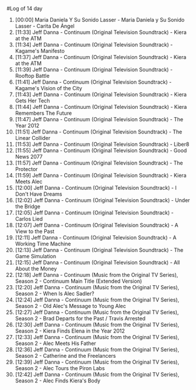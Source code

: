 #Log of 14 day

1. [00:00] Maria Daniela Y Su Sonido Lasser - Maria Daniela y Su Sonido Lasser - Carita De Ángel
1. [11:33] Jeff Danna - Continuum (Original Television Soundtrack) - Kiera at the ATM
1. [11:34] Jeff Danna - Continuum (Original Television Soundtrack) - Kagame's Manifesto
1. [11:37] Jeff Danna - Continuum (Original Television Soundtrack) - Kiera at the ATM
1. [11:39] Jeff Danna - Continuum (Original Television Soundtrack) - Rooftop Battle
1. [11:41] Jeff Danna - Continuum (Original Television Soundtrack) - Kagame's Vision of the City
1. [11:43] Jeff Danna - Continuum (Original Television Soundtrack) - Kiera Gets Her Tech
1. [11:44] Jeff Danna - Continuum (Original Television Soundtrack) - Kiera Remembers The Future
1. [11:47] Jeff Danna - Continuum (Original Television Soundtrack) - The Year 2012
1. [11:51] Jeff Danna - Continuum (Original Television Soundtrack) - The Linear Collider
1. [11:53] Jeff Danna - Continuum (Original Television Soundtrack) - Liber8
1. [11:55] Jeff Danna - Continuum (Original Television Soundtrack) - Good News 2077
1. [11:57] Jeff Danna - Continuum (Original Television Soundtrack) - The Protector
1. [11:59] Jeff Danna - Continuum (Original Television Soundtrack) - Kiera Meets Alec
1. [12:00] Jeff Danna - Continuum (Original Television Soundtrack) - I Don't Have Dreams
1. [12:02] Jeff Danna - Continuum (Original Television Soundtrack) - Under the Bridge
1. [12:05] Jeff Danna - Continuum (Original Television Soundtrack) - Carlos Lied
1. [12:07] Jeff Danna - Continuum (Original Television Soundtrack) - A View to the Past
1. [12:11] Jeff Danna - Continuum (Original Television Soundtrack) - A Working Time Machine
1. [12:13] Jeff Danna - Continuum (Original Television Soundtrack) - The Game Simulation
1. [12:15] Jeff Danna - Continuum (Original Television Soundtrack) - All About the Money
1. [12:18] Jeff Danna - Continuum (Music from the Original TV Series), Season 2 - Continuum Main Title (Extended Version)
1. [12:20] Jeff Danna - Continuum (Music from the Original TV Series), Season 2 - When Is Alec Sadler?
1. [12:24] Jeff Danna - Continuum (Music from the Original TV Series), Season 2 - Old Alec's Message to Young Alec
1. [12:27] Jeff Danna - Continuum (Music from the Original TV Series), Season 2 - Brad Departs for the Past / Travis Arrested
1. [12:30] Jeff Danna - Continuum (Music from the Original TV Series), Season 2 - Kiera Finds Elena in the Year 2012
1. [12:33] Jeff Danna - Continuum (Music from the Original TV Series), Season 2 - Alec Meets His Father
1. [12:36] Jeff Danna - Continuum (Music from the Original TV Series), Season 2 - Catherine and the Freelancers
1. [12:39] Jeff Danna - Continuum (Music from the Original TV Series), Season 2 - Alec Tours the Piron Labs
1. [12:42] Jeff Danna - Continuum (Music from the Original TV Series), Season 2 - Alec Finds Kiera's Body
